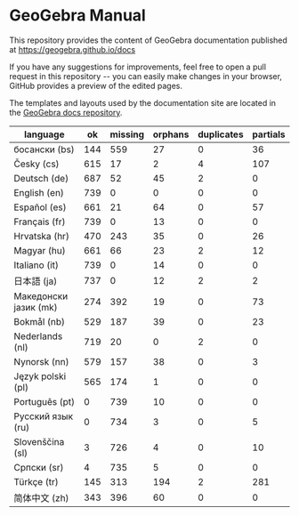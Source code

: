 # GeoGebra Manual

This repository provides the content of GeoGebra documentation published at https://geogebra.github.io/docs

If you have any suggestions for improvements, feel free to open a pull request in this repository -- you can easily make changes in your browser, GitHub provides a preview of the edited pages.

The templates and layouts used by the documentation site are located in the [GeoGebra docs repository](https://github.com/geogebra/docs).

| language              | ok  | missing | orphans | duplicates | partials |
|-----------------------|-----|---------|---------|------------|----------|
| босански (bs)          | 144     | 559     | 27      | 0       | 36      |
| Česky (cs)             | 615     | 17      | 2       | 4       | 107     |
| Deutsch (de)           | 687     | 52      | 45      | 2       | 0       |
| English (en)           | 739     | 0       | 0       | 0       | 0       |
| Español (es)           | 661     | 21      | 64      | 0       | 57      |
| Français (fr)          | 739     | 0       | 13      | 0       | 0       |
| Hrvatska (hr)          | 470     | 243     | 35      | 0       | 26      |
| Magyar (hu)            | 661     | 66      | 23      | 2       | 12      |
| Italiano (it)          | 739     | 0       | 14      | 0       | 0       |
| 日本語 (ja)               | 737     | 0       | 12      | 2       | 2       |
| Македонски јазик (mk)  | 274     | 392     | 19      | 0       | 73      |
| Bokmål (nb)            | 529     | 187     | 39      | 0       | 23      |
| Nederlands (nl)        | 719     | 20      | 0       | 2       | 0       |
| Nynorsk (nn)           | 579     | 157     | 38      | 0       | 3       |
| Język polski (pl)      | 565     | 174     | 1       | 0       | 0       |
| Português (pt)         | 0       | 739     | 10      | 0       | 0       |
| Русский язык (ru)      | 0       | 734     | 3       | 0       | 5       |
| Slovenščina (sl)       | 3       | 726     | 4       | 0       | 10      |
| Српски (sr)            | 4       | 735     | 5       | 0       | 0       |
| Türkçe (tr)            | 145     | 313     | 194     | 2       | 281     |
| 简体中文 (zh)              | 343     | 396     | 60      | 0       | 0       |
